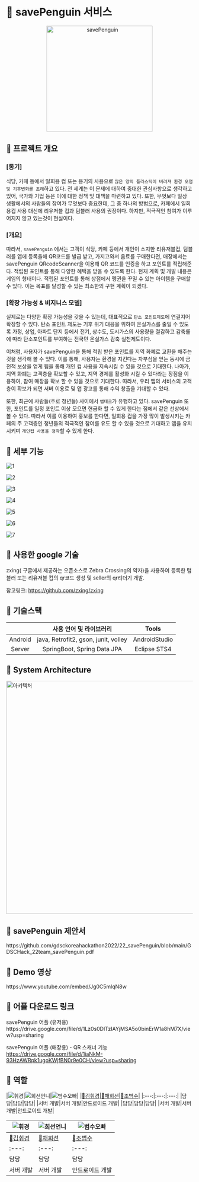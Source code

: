 <H1>🐧 savePenguin 서비스 </H1>

<p align="center">   
<img width="286" alt="savePenguin" src="https://user-images.githubusercontent.com/56347876/152633349-98cf961e-08d0-4ecb-aa4c-44e5c38b47df.png">
</p>

  <H2> 🐧 프로젝트 개요 </H2>

### [동기]

   식당, 카페 등에서 일회용 컵 또는 용기의 사용으로 `많은 양의 플라스틱이 버려져 환경 오염 및 기후변화를 초래`하고 있다. 전 세계는 이 문제에 대하여 중대한 관심사항으로 생각하고 있어, 국가와 기업 등은 이에 대한 정책 및 대책을 마련하고 있다. 또한, 무엇보다 일상 생활에서의 사람들의 참여가 무엇보다 중요한데, 그 중 하나의 방법으로, 카페에서 일회용컵 사용 대신에 리유저블 컵과 텀블러 사용의 권장이다. 하지만, 적극적인 참여가 이루어지지 않고 있는것이 현실이다.
   
### [개요]

   따라서, `savePenguin` 에서는 고객이 식당, 카페 등에서 개인이 소지한 리유저블컵, 텀블러를 앱에 등록을해 QR코드를 발급 받고, 가지고와서 음료를 구매한다면, 매장에서는 savePenguin QRcodeScanner을 이용해 QR 코드를 인증을 하고 포인트를 적립해준다. 적립된 포인트를 통해 다양한 혜택을 받을 수 있도록 한다. 현재 계획 및 개발 내용은 게임의 형태이다. 적립된 포인트를 통해 상점에서 펭귄을 꾸밀 수 있는 아이템을 구매할 수 있다. 이는 목표를 달성할 수 있는 최소한의 구현 계획이 되겠다.
   
### [확장 가능성 & 비지니스 모델]

 실제로는 다양한 확장 가능성을 갖을 수 있는데, 대표적으로 `탄소 포인트제도`에 연결지어 확장할 수 있다. 탄소 포인트 제도는 기후 위기 대응을 위하여 온실가스를 줄일 수 있도록 가정, 상업, 아파트 단지 등에서 전기, 상수도, 도시가스의 사용량을 절감하고 감축률에 따라 탄소포인트를 부여하는 전국민 온실가스 감축 실천제도이다. 
 
 이처럼, 사용자가 savePenguin을 통해 적립 받은 포인트를 지역 화폐로 교환을 해주는 것을 생각해 볼 수 있다.  이를 통해, 사용자는 환경을 지킨다는 자부심을 얻는 동시에 금전적 보상을 얻게 됨을 통해 개인 컵 사용을 지속시킬 수 있을 것으로 기대한다. 나아가, 지역 화폐는 고객층을 확보할 수 있고, 지역 경제를 활성화 시킬 수 있다라는 장점을 이용하여, 참여 매장을 확보 할 수 있을 것으로 기대한다. 따라서,  우리 앱의 서비스의 고객층이 확보가 되면 서버 이용료 및 앱 광고를 통해 수익 창출을 기대할 수 있다. 
 
 또한, 최근에 사람들(주로 청년들) 사이에서 `앱테크`가 유행하고 있다. savePenguin 또한, 포인트를 일정 포인트 이상 모으면 현금화 할 수 있게 한다는 점에서 같은 선상에서 볼 수 있다. 따라서 이를 이용하여 홍보를 한다면, 일회용 컵을 가장 많이 발생시키는 카페의 주 고객층인 청년들의 적극적인 참여를 유도 할 수 있을 것으로 기대하고 앱을 유지시키며 `개인컵 사용을 정착`할 수 있게 한다.

  
  <H2> 🐧 세부 기능 </H2>


![1](https://user-images.githubusercontent.com/56347876/152633314-a30e6824-3072-4aeb-bdac-16539b8a668e.png)

![2](https://user-images.githubusercontent.com/56347876/152633325-97f1176f-0a25-4845-8361-4d42f94daa19.png)

![3](https://user-images.githubusercontent.com/56347876/152633332-28a8e4d8-a908-4512-9f40-55a94849b17a.png)

![4](https://user-images.githubusercontent.com/56347876/152633333-97f2bb8f-1797-409e-a359-94b68caca18f.png)

![5](https://user-images.githubusercontent.com/56347876/152633336-8497d226-f295-4eed-abb9-0ea97bd47289.png)

![6](https://user-images.githubusercontent.com/56347876/152633343-dff51631-2b7c-460f-8ec8-1e561865e318.png)

![7](https://user-images.githubusercontent.com/56347876/152633345-2e59919f-dc67-4d26-9761-b4ce3b2e5e62.png)


<H2> 🐧 사용한 google 기술 </H2>

zxing( 구글에서 제공하는 오픈소스로 Zebra Crossing의 약자)을 사용하여 등록한 텀블러 또는 리유저블 컵의 qr코드 생성 및 seller의 qr리더기 개발.

참고링크: https://github.com/zxing/zxing

<H2> 🐧 기술스택 </H2>

||사용 언어 및 라이브러리|Tools|
|:---:|:---:|:---:|
|Android|java, Retrofit2, gson, junit, volley |AndroidStudio|
|Server|SpringBoot, Spring Data JPA|Eclipse STS4|

<H2> 🐧 System Architecture </H2>
<img width="629" alt="아키텍처" src="https://user-images.githubusercontent.com/56347876/152634181-6674c4e7-7204-4751-9e5e-7c28a45f15af.png">


<H2> 🐧 savePenguin 제안서 </H2>
https://github.com/gdsckoreahackathon2022/22_savePenguin/blob/main/GDSCHack_22team_savePenguin.pdf


<H2> 🐧 Demo 영상 </H2>
https://www.youtube.com/embed/Jg0C5mlqN8w

<H2> 🐧 어플 다운로드 링크 </H2>
savePenguin 어플 (유저용)
https://drive.google.com/file/d/1Lz0s0DlTzIAYjMSA5o0binErW1a8hM7X/view?usp=sharing

savePenguin 어플 (매장용) - QR 스캐너 기능
https://drive.google.com/file/d/1iaNkM-93HzAWRpk1ugoKWjfBN0r9e0CH/view?usp=sharing

<H2> 🐧 역할 </H2>

|![휘경](https://user-images.githubusercontent.com/56347876/152635383-5f9a26a5-cb92-45b0-8645-ad031d2e6805.png)|![희선언니](https://user-images.githubusercontent.com/56347876/152635382-eb3ae567-0b09-449f-878f-756970972c37.png)|![범수오빠](https://user-images.githubusercontent.com/56347876/152635384-40f16d90-2506-48eb-bee7-7cdc26113954.png)|
|[:rabbit:김휘경](https://github.com/orgs/savePenguin/people/hwikyungkim-1215)|[:tiger:채희선](https://github.com/chaehuiseon)|[:penguin:조범수](https://github.com/orgs/savePenguin/people/jobum97)|
|:---:|:---:|:---:|
|담당|담당|담당|
|서버 개발|서버 개발|안드로이드 개발|
|담당|담당|담당|
|서버 개발|서버 개발|안드로이드 개발|



|![휘경](https://user-images.githubusercontent.com/56347876/152635383-5f9a26a5-cb92-45b0-8645-ad031d2e6805.png)|![희선언니](https://user-images.githubusercontent.com/56347876/152635382-eb3ae567-0b09-449f-878f-756970972c37.png)|![범수오빠](https://user-images.githubusercontent.com/56347876/152635384-40f16d90-2506-48eb-bee7-7cdc26113954.png)|
| ------ | ---------------------------------------------- | ------------------------------------------------------ |
|[:rabbit:김휘경](https://github.com/orgs/savePenguin/people/hwikyungkim-1215)|[:tiger:채희선](https://github.com/chaehuiseon)|[:penguin:조범수](https://github.com/orgs/savePenguin/people/jobum97)|
|:---:|:---:|:---:|
|담당|담당|담당|
|서버 개발|서버 개발|안드로이드 개발|

